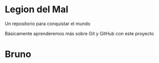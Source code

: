 # Legion del Mal
Un repositorio para conquistar el mundo

Básicamente aprenderemos más sobre Git y GitHub con este proyecto


# Bruno
